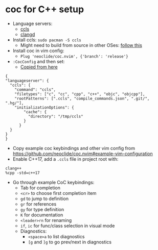# coc for C++ setup
* Language servers:
  * [ccls](https://github.com/MaskRay/ccls)
  * [clangd](https://clangd.llvm.org/installation.html)
* Install ccls: `sudo pacman -S ccls`
  * Might need to build from source in other OSes: [follow this](https://github.com/MaskRay/ccls/wiki/Build)
* Install coc in vim config: 
  * `Plug 'neoclide/coc.nvim', {'branch': 'release'}`
* `:CocConfig` and then set:
  * [Copied from here](https://github.com/neoclide/coc.nvim/wiki/Language-servers#ccobjective-c)
  
```
{
"languageserver": {
  "ccls": {
    "command": "ccls",
    "filetypes": ["c", "cc", "cpp", "c++", "objc", "objcpp"],
    "rootPatterns": [".ccls", "compile_commands.json", ".git/", ".hg/"],
    "initializationOptions": {
        "cache": {
          "directory": "/tmp/ccls"
        }
      }
  }
}
}
```

* Copy example coc keybindings and other vim config from https://github.com/neoclide/coc.nvim#example-vim-configuration
* Enable C++17, add a `.ccls` file in project root with:
```
clang++
%cpp -std=c++17
```
* Go through example CoC keybindings:
  * Tab for completion
  * `<cr>` to choose first completion item
  * `gd` to jump to definition
  * `gr` for references
  * `gy` for type definition
  * `K` for documentation
  * `<leader>rn` for renaming
  * `if`, `ic` for func/class selection in visual mode
  * Diagnostics:
    * `<space>a` to list diagnostics
    * `[g` and `]g` to go prev/next in diagnostics

